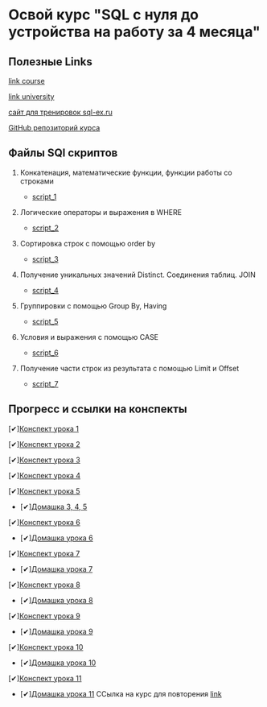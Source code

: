 # Освой курс "SQL с нуля до устройства на работу за 4 месяца"

## Полезные Links

[link course](https://www.youtube.com/watch?v=y8ojETyCb8k&list=PLzvuaEeolxkz4a0t4qhA0pxmttG8ZbBtd)

[link university](https://itempuniversity.com/course/view.php?id=533)

[сайт для тренировок sql-ex.ru](https://sql-ex.ru/)

[GitHub репозиторий курса](https://github.com/amelinvladimir/sql_course/tree/main)

## Файлы SQl скриптов

1. Конкатенация, математические функции, функции работы со строками
    - [script_1](DataCourse/scrits_SQL/les-3.sql)

2. Логические операторы и выражения в WHERE
    - [script_2](DataCourse/scrits_SQL/les-4.sql)

3. Сортировка строк с помощью order by
    - [script_3](DataCourse/scrits_SQL/les-5.sql)

4. Получение уникальных значений Distinct. Соединения таблиц. JOIN
    - [script_4](DataCourse/scrits_SQL/les-6.sql)

5. Группировки с помощью Group By, Having
    - [script_5](DataCourse/scrits_SQL/les-7.sql)

6. Условия и выражения с помощью CASE
    - [script_6](DataCourse/scrits_SQL/les-8.sql)

7. Получение части строк из результата с помощью Limit и Offset
   - [script_7](DataCourse/scrits_SQL/les-9.sql)

## Прогресс и ссылки на конспекты

[✔][Конспект урока 1](DataCourse/readme_les_1.md)

[✔][Конспект урока 2](DataCourse/readme_les_2.md)

[✔][Конспект урока 3](DataCourse/readme_les_3.md)

[✔][Конспект урока 4](DataCourse/readme_les_3.md)

[✔][Конспект урока 5](DataCourse/readme_les_3.md)

- [✔][Домашка 3, 4, 5](DataCourse/homework_2.md)

[✔][Конспект урока 6](DataCourse/readme_les_4.md)

- [✔][Домашка урока 6](DataCourse/homework_3.md)

[✔][Конспект урока 7](DataCourse/readme_les_5.md)

- [✔][Домашка урока 7](DataCourse/homework_4.md)

[✔][Конспект урока 8](DataCourse/readme_les_6.md)

- [✔][Домашка урока 8](DataCourse/homework_5.md)

[✔][Конспект урока 9](DataCourse/readme_les_7.md)

- [✔][Домашка урока 9](DataCourse/homework_6.md)

[✔][Конспект урока 10](DataCourse/readme_les_8.md)

- [✔][Домашка урока 10](DataCourse/homework_7.md)

[✔][Конспект урока 11](DataCourse/readme_les_9.md)

- [✔][Домашка урока 11](DataCourse/homework_8.md)
ССылка на курс для повторения [link](https://www.youtube.com/watch?v=46sM2bBq4aw&list=PL0FN8SpXya_JgY0s8QM8xGVcZ26YLL0sa)
